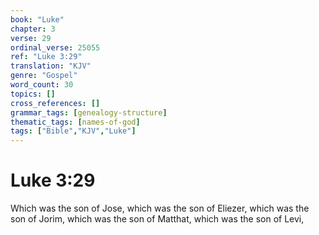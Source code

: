 ```yaml
---
book: "Luke"
chapter: 3
verse: 29
ordinal_verse: 25055
ref: "Luke 3:29"
translation: "KJV"
genre: "Gospel"
word_count: 30
topics: []
cross_references: []
grammar_tags: [genealogy-structure]
thematic_tags: [names-of-god]
tags: ["Bible","KJV","Luke"]
---
```


# Luke 3:29

Which was the son of Jose, which was the son of Eliezer, which was the son of Jorim, which was the son of Matthat, which was the son of Levi,
